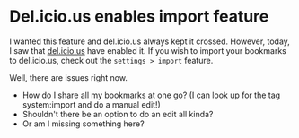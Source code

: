 # Del.icio.us enables import feature

I wanted this feature and del.icio.us always kept it crossed. However, today, I saw that [del.icio.us](http://del.icio.us/) have enabled it. If you wish to import your bookmarks to del.icio.us, check out the `settings > import` feature.

Well, there are issues right now.

- How do I share all my bookmarks at one go? (I can look up for the tag system:import and do a manual edit!)
- Shouldn't there be an option to do an edit all kinda?
- Or am I missing something here?